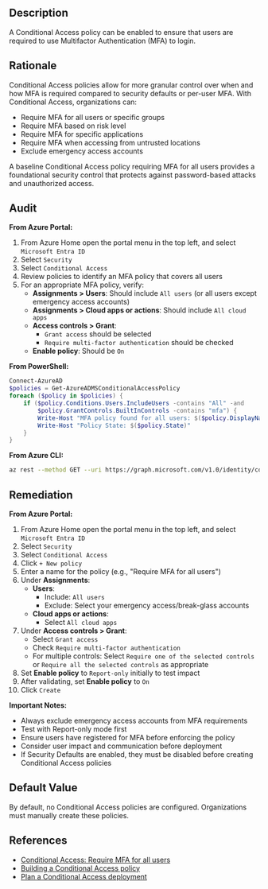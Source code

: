 ## Description

A Conditional Access policy can be enabled to ensure that users are required to use Multifactor Authentication (MFA) to login.

## Rationale

Conditional Access policies allow for more granular control over when and how MFA is required compared to security defaults or per-user MFA. With Conditional Access, organizations can:
- Require MFA for all users or specific groups
- Require MFA based on risk level
- Require MFA for specific applications
- Require MFA when accessing from untrusted locations
- Exclude emergency access accounts

A baseline Conditional Access policy requiring MFA for all users provides a foundational security control that protects against password-based attacks and unauthorized access.

## Audit

**From Azure Portal:**

1. From Azure Home open the portal menu in the top left, and select `Microsoft Entra ID`
2. Select `Security`
3. Select `Conditional Access`
4. Review policies to identify an MFA policy that covers all users
5. For an appropriate MFA policy, verify:
   - **Assignments > Users**: Should include `All users` (or all users except emergency access accounts)
   - **Assignments > Cloud apps or actions**: Should include `All cloud apps`
   - **Access controls > Grant**:
     - `Grant access` should be selected
     - `Require multi-factor authentication` should be checked
   - **Enable policy**: Should be `On`

**From PowerShell:**

```powershell
Connect-AzureAD
$policies = Get-AzureADMSConditionalAccessPolicy
foreach ($policy in $policies) {
    if ($policy.Conditions.Users.IncludeUsers -contains "All" -and
        $policy.GrantControls.BuiltInControls -contains "mfa") {
        Write-Host "MFA policy found for all users: $($policy.DisplayName)"
        Write-Host "Policy State: $($policy.State)"
    }
}
```

**From Azure CLI:**

```bash
az rest --method GET --uri https://graph.microsoft.com/v1.0/identity/conditionalAccess/policies --query "value[?contains(grantControls.builtInControls, 'mfa')].{Name:displayName, State:state}"
```

## Remediation

**From Azure Portal:**

1. From Azure Home open the portal menu in the top left, and select `Microsoft Entra ID`
2. Select `Security`
3. Select `Conditional Access`
4. Click `+ New policy`
5. Enter a name for the policy (e.g., "Require MFA for all users")
6. Under **Assignments**:
   - **Users**:
     - Include: `All users`
     - Exclude: Select your emergency access/break-glass accounts
   - **Cloud apps or actions**:
     - Select `All cloud apps`
7. Under **Access controls > Grant**:
   - Select `Grant access`
   - Check `Require multi-factor authentication`
   - For multiple controls: Select `Require one of the selected controls` or `Require all the selected controls` as appropriate
8. Set **Enable policy** to `Report-only` initially to test impact
9. After validating, set **Enable policy** to `On`
10. Click `Create`

**Important Notes:**
- Always exclude emergency access accounts from MFA requirements
- Test with Report-only mode first
- Ensure users have registered for MFA before enforcing the policy
- Consider user impact and communication before deployment
- If Security Defaults are enabled, they must be disabled before creating Conditional Access policies

## Default Value

By default, no Conditional Access policies are configured. Organizations must manually create these policies.

## References

- [Conditional Access: Require MFA for all users](https://docs.microsoft.com/en-us/azure/active-directory/conditional-access/howto-conditional-access-policy-all-users-mfa)
- [Building a Conditional Access policy](https://docs.microsoft.com/en-us/azure/active-directory/conditional-access/concept-conditional-access-policies)
- [Plan a Conditional Access deployment](https://docs.microsoft.com/en-us/azure/active-directory/conditional-access/plan-conditional-access)

